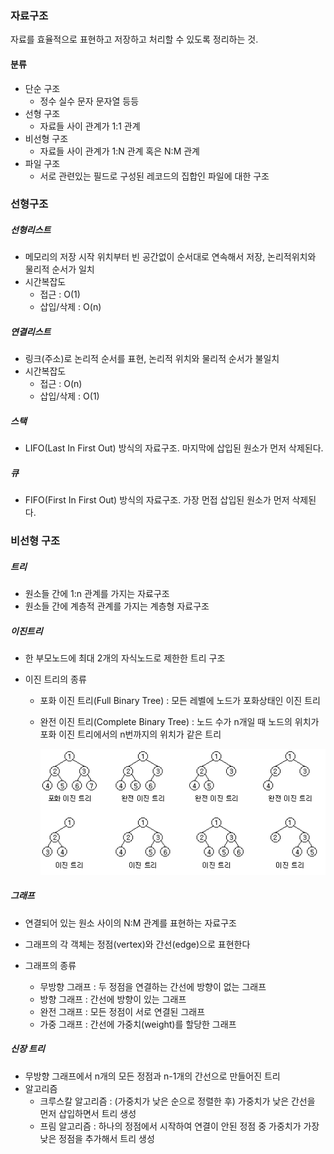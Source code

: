 ### 자료구조

자료를 효율적으로 표현하고 저장하고 처리할 수 있도록 정리하는 것.

#### 분류

- 단순 구조
  - 정수 실수 문자 문자열 등등
- 선형 구조
  - 자료들 사이 관계가 1:1 관계
- 비선형 구조
  - 자료들 사이 관계가 1:N 관계 혹은 N:M 관계
- 파일 구조
  - 서로 관련있는 필드로 구성된 레코드의 집합인 파일에 대한 구조



### 선형구조

##### 선형리스트

- 메모리의 저장 시작 위치부터 빈 공간없이 순서대로 연속해서 저장, 논리적위치와 물리적 순서가 일치
- 시간복잡도
  - 접근 : O(1) 
  - 삽입/삭제 : O(n) 

##### 연결리스트

- 링크(주소)로 논리적 순서를 표현, 논리적 위치와 물리적 순서가 불일치  
- 시간복잡도
  - 접근 : O(n) 
  - 삽입/삭제 : O(1) 

##### 스택

- LIFO(Last In First Out) 방식의 자료구조. 마지막에 삽입된 원소가 먼저 삭제된다.

##### 큐

- FIFO(First In First Out) 방식의 자료구조. 가장 먼접 삽입된 원소가 먼저 삭제된다.



### 비선형 구조

##### 트리

- 원소들 간에 1:n 관계를 가지는 자료구조
- 원소들 간에 계층적 관계를 가지는 계층형 자료구조

##### 이진트리

- 한 부모노드에 최대 2개의 자식노드로 제한한 트리 구조

- 이진 트리의 종류

  - 포화 이진 트리(Full Binary Tree) : 모든 레벨에 노드가 포화상태인 이진 트리

  - 완전 이진 트리(Complete Binary Tree) : 노드 수가 n개일 때 노드의 위치가 포화 이진 트리에서의 n번까지의 위치가 같은 트리

    ![혼자 연구하는 C/C++ by WinApi](assets/자료구조/nGiwPpYFXocyHlfyXXWMVgE6fD9Ta4hRWNtfiaRNhVxKoc7af2xRwA0AXl0u57sUO5g_Qe7gJIIlxROl1vCCuFWa8Fngyd4a-m7Cknk7GAEZcA)



##### 그래프

- 연결되어 있는 원소 사이의 N:M 관계를 표현하는 자료구조

- 그래프의 각 객체는 정점(vertex)와 간선(edge)으로 표현한다

- 그래프의 종류

  - 무방향 그래프 : 두 정점을 연결하는 간선에 방향이 없는 그래프
  - 방향 그래프 : 간선에 방향이 있는 그래프
  - 완전 그래프 : 모든 정점이 서로 연결된 그래프
  - 가중 그래프 : 간선에 가중치(weight)를 할당한 그래프 

  

##### 신장 트리

- 무방향 그래프에서 n개의 모든 정점과 n-1개의 간선으로 만들어진 트리
- 알고리즘
  - 크루스칼 알고리즘 : (가중치가 낮은 순으로 정렬한 후) 가중치가 낮은 간선을 먼저 삽입하면서 트리 생성
  - 프림 알고리즘 : 하나의 정점에서 시작하여 연결이 안된 정점 중 가중치가 가장 낮은 정점을 추가해서 트리 생성




